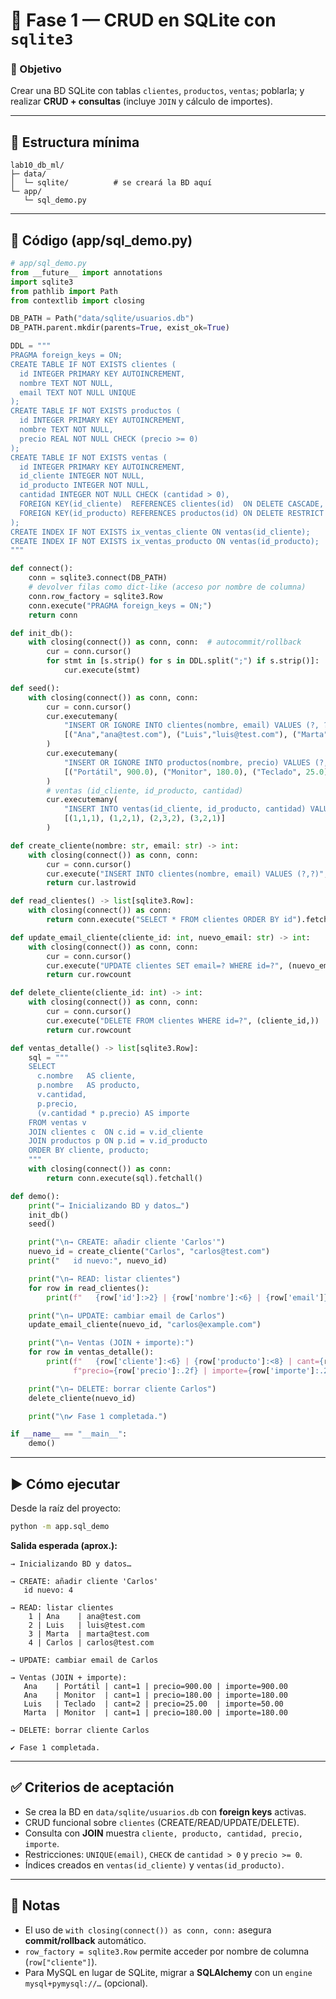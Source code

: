 # 🔹 Fase 1 — CRUD en SQLite con `sqlite3`

### 🎯 Objetivo

Crear una BD SQLite con tablas `clientes`, `productos`, `ventas`; poblarla; y realizar **CRUD + consultas** (incluye `JOIN` y cálculo de importes).

---

## 🧱 Estructura mínima

```
lab10_db_ml/
├─ data/
│  └─ sqlite/          # se creará la BD aquí
└─ app/
   └─ sql_demo.py
```

---

## 🧭 Código (app/sql\_demo.py)

```python
# app/sql_demo.py
from __future__ import annotations
import sqlite3
from pathlib import Path
from contextlib import closing

DB_PATH = Path("data/sqlite/usuarios.db")
DB_PATH.parent.mkdir(parents=True, exist_ok=True)

DDL = """
PRAGMA foreign_keys = ON;
CREATE TABLE IF NOT EXISTS clientes (
  id INTEGER PRIMARY KEY AUTOINCREMENT,
  nombre TEXT NOT NULL,
  email TEXT NOT NULL UNIQUE
);
CREATE TABLE IF NOT EXISTS productos (
  id INTEGER PRIMARY KEY AUTOINCREMENT,
  nombre TEXT NOT NULL,
  precio REAL NOT NULL CHECK (precio >= 0)
);
CREATE TABLE IF NOT EXISTS ventas (
  id INTEGER PRIMARY KEY AUTOINCREMENT,
  id_cliente INTEGER NOT NULL,
  id_producto INTEGER NOT NULL,
  cantidad INTEGER NOT NULL CHECK (cantidad > 0),
  FOREIGN KEY(id_cliente)  REFERENCES clientes(id)  ON DELETE CASCADE,
  FOREIGN KEY(id_producto) REFERENCES productos(id) ON DELETE RESTRICT
);
CREATE INDEX IF NOT EXISTS ix_ventas_cliente ON ventas(id_cliente);
CREATE INDEX IF NOT EXISTS ix_ventas_producto ON ventas(id_producto);
"""

def connect():
    conn = sqlite3.connect(DB_PATH)
    # devolver filas como dict-like (acceso por nombre de columna)
    conn.row_factory = sqlite3.Row
    conn.execute("PRAGMA foreign_keys = ON;")
    return conn

def init_db():
    with closing(connect()) as conn, conn:  # autocommit/rollback
        cur = conn.cursor()
        for stmt in [s.strip() for s in DDL.split(";") if s.strip()]:
            cur.execute(stmt)

def seed():
    with closing(connect()) as conn, conn:
        cur = conn.cursor()
        cur.executemany(
            "INSERT OR IGNORE INTO clientes(nombre, email) VALUES (?, ?)",
            [("Ana","ana@test.com"), ("Luis","luis@test.com"), ("Marta","marta@test.com")]
        )
        cur.executemany(
            "INSERT OR IGNORE INTO productos(nombre, precio) VALUES (?, ?)",
            [("Portátil", 900.0), ("Monitor", 180.0), ("Teclado", 25.0)]
        )
        # ventas (id_cliente, id_producto, cantidad)
        cur.executemany(
            "INSERT INTO ventas(id_cliente, id_producto, cantidad) VALUES (?, ?, ?)",
            [(1,1,1), (1,2,1), (2,3,2), (3,2,1)]
        )

def create_cliente(nombre: str, email: str) -> int:
    with closing(connect()) as conn, conn:
        cur = conn.cursor()
        cur.execute("INSERT INTO clientes(nombre, email) VALUES (?,?)", (nombre, email))
        return cur.lastrowid

def read_clientes() -> list[sqlite3.Row]:
    with closing(connect()) as conn:
        return conn.execute("SELECT * FROM clientes ORDER BY id").fetchall()

def update_email_cliente(cliente_id: int, nuevo_email: str) -> int:
    with closing(connect()) as conn, conn:
        cur = conn.cursor()
        cur.execute("UPDATE clientes SET email=? WHERE id=?", (nuevo_email, cliente_id))
        return cur.rowcount

def delete_cliente(cliente_id: int) -> int:
    with closing(connect()) as conn, conn:
        cur = conn.cursor()
        cur.execute("DELETE FROM clientes WHERE id=?", (cliente_id,))
        return cur.rowcount

def ventas_detalle() -> list[sqlite3.Row]:
    sql = """
    SELECT
      c.nombre   AS cliente,
      p.nombre   AS producto,
      v.cantidad,
      p.precio,
      (v.cantidad * p.precio) AS importe
    FROM ventas v
    JOIN clientes c  ON c.id = v.id_cliente
    JOIN productos p ON p.id = v.id_producto
    ORDER BY cliente, producto;
    """
    with closing(connect()) as conn:
        return conn.execute(sql).fetchall()

def demo():
    print("→ Inicializando BD y datos…")
    init_db()
    seed()

    print("\n→ CREATE: añadir cliente 'Carlos'")
    nuevo_id = create_cliente("Carlos", "carlos@test.com")
    print("   id nuevo:", nuevo_id)

    print("\n→ READ: listar clientes")
    for row in read_clientes():
        print(f"   {row['id']:>2} | {row['nombre']:<6} | {row['email']}")

    print("\n→ UPDATE: cambiar email de Carlos")
    update_email_cliente(nuevo_id, "carlos@example.com")

    print("\n→ Ventas (JOIN + importe):")
    for row in ventas_detalle():
        print(f"   {row['cliente']:<6} | {row['producto']:<8} | cant={row['cantidad']} | "
              f"precio={row['precio']:.2f} | importe={row['importe']:.2f}")

    print("\n→ DELETE: borrar cliente Carlos")
    delete_cliente(nuevo_id)

    print("\n✔ Fase 1 completada.")

if __name__ == "__main__":
    demo()
```

---

## ▶️ Cómo ejecutar

Desde la raíz del proyecto:

```bash
python -m app.sql_demo
```

**Salida esperada (aprox.):**

```
→ Inicializando BD y datos…

→ CREATE: añadir cliente 'Carlos'
   id nuevo: 4

→ READ: listar clientes
    1 | Ana    | ana@test.com
    2 | Luis   | luis@test.com
    3 | Marta  | marta@test.com
    4 | Carlos | carlos@test.com

→ UPDATE: cambiar email de Carlos

→ Ventas (JOIN + importe):
   Ana    | Portátil | cant=1 | precio=900.00 | importe=900.00
   Ana    | Monitor  | cant=1 | precio=180.00 | importe=180.00
   Luis   | Teclado  | cant=2 | precio=25.00  | importe=50.00
   Marta  | Monitor  | cant=1 | precio=180.00 | importe=180.00

→ DELETE: borrar cliente Carlos

✔ Fase 1 completada.
```

---

## ✅ Criterios de aceptación

* Se crea la BD en `data/sqlite/usuarios.db` con **foreign keys** activas.
* CRUD funcional sobre `clientes` (CREATE/READ/UPDATE/DELETE).
* Consulta con **JOIN** muestra `cliente, producto, cantidad, precio, importe`.
* Restricciones: `UNIQUE(email)`, `CHECK` de `cantidad > 0` y `precio >= 0`.
* Índices creados en `ventas(id_cliente)` y `ventas(id_producto)`.

---

## 🔧 Notas

* El uso de `with closing(connect()) as conn, conn:` asegura **commit/rollback** automático.
* `row_factory = sqlite3.Row` permite acceder por nombre de columna (`row["cliente"]`).
* Para MySQL en lugar de SQLite, migrar a **SQLAlchemy** con un `engine` `mysql+pymysql://…` (opcional).